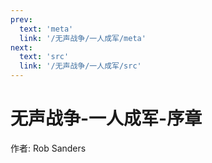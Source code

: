 ```yaml
---
prev:
  text: 'meta'
  link: '/无声战争/一人成军/meta'
next:
  text: 'src'
  link: '/无声战争/一人成军/src'
---
```


# 无声战争-一人成军-序章

作者: Rob Sanders
